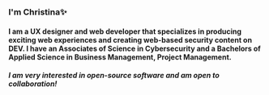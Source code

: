### I'm Christina✨
#### I am a UX designer and web developer that specializes in producing exciting web experiences and creating web-based security content on DEV. I have an Associates of Science in Cybersecurity and a Bachelors of Applied Science in Business Management, Project Management.
##### I am very interested in open-source software and am open to collaboration!
